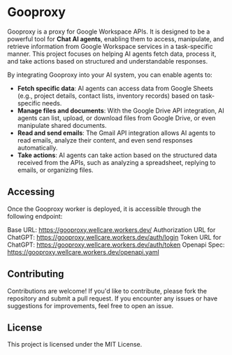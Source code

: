 # Gooproxy

Gooproxy is a proxy for Google Workspace APIs. It is designed to be a powerful tool for **Chat AI agents**, enabling them to access, manipulate, and retrieve information from Google Workspace services in a task-specific manner. This project focuses on helping AI agents fetch data, process it, and take actions based on structured and understandable responses.

By integrating Gooproxy into your AI system, you can enable agents to:
- **Fetch specific data**: AI agents can access data from Google Sheets (e.g., project details, contact lists, inventory records) based on task-specific needs.
- **Manage files and documents**: With the Google Drive API integration, AI agents can list, upload, or download files from Google Drive, or even manipulate shared documents.
- **Read and send emails**: The Gmail API integration allows AI agents to read emails, analyze their content, and even send responses automatically.
- **Take actions**: AI agents can take action based on the structured data received from the APIs, such as analyzing a spreadsheet, replying to emails, or organizing files.

## Accessing
Once the Gooproxy worker is deployed, it is accessible through the following endpoint:

Base URL: https://gooproxy.wellcare.workers.dev/
Authorization URL for ChatGPT: https://gooproxy.wellcare.workers.dev/auth/login
Token URL for ChatGPT: https://gooproxy.wellcare.workers.dev/auth/token
Openapi Spec: https://gooproxy.wellcare.workers.dev/openapi.yaml

## Contributing

Contributions are welcome! If you'd like to contribute, please fork the repository and submit a pull request. If you encounter any issues or have suggestions for improvements, feel free to open an issue.

## License

This project is licensed under the MIT License.